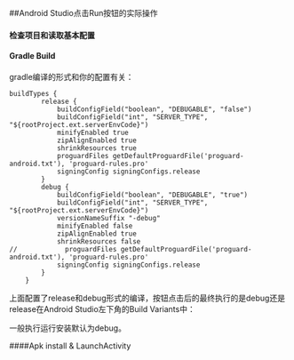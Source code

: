 ##Android Studio点击Run按钮的实际操作

<h4>检查项目和读取基本配置</h4>

#### Gradle Build

gradle编译的形式和你的配置有关：
```
buildTypes {
        release {
            buildConfigField("boolean", "DEBUGABLE", "false")
            buildConfigField("int", "SERVER_TYPE", "${rootProject.ext.serverEnvCode}")
            minifyEnabled true
            zipAlignEnabled true
            shrinkResources true
            proguardFiles getDefaultProguardFile('proguard-android.txt'), 'proguard-rules.pro'
            signingConfig signingConfigs.release
        }
        debug {
            buildConfigField("boolean", "DEBUGABLE", "true")
            buildConfigField("int", "SERVER_TYPE", "${rootProject.ext.serverEnvCode}")
            versionNameSuffix "-debug"
            minifyEnabled false
            zipAlignEnabled true
            shrinkResources false
//            proguardFiles getDefaultProguardFile('proguard-android.txt'), 'proguard-rules.pro'
            signingConfig signingConfigs.release
        }
    }
```
上面配置了release和debug形式的编译，按钮点击后的最终执行的是debug还是release在Android Studio左下角的Build Variants中：

一般执行运行安装默认为debug。

####Apk install & LaunchActivity